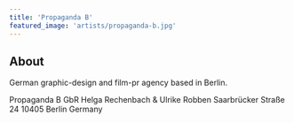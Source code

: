 ```yaml
---
title: 'Propaganda B'
featured_image: 'artists/propaganda-b.jpg'
---
```


## About

German graphic-design and film-pr agency based in Berlin.

Propaganda B GbR
Helga Rechenbach & Ulrike Robben
Saarbrücker Straße 24
10405 Berlin
Germany

